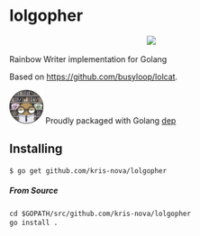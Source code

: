 # lolgopher

<p align="center"><img src="img/kubicorn.png" width="420"></p>

Rainbow Writer implementation for Golang

Based on https://github.com/busyloop/lolcat.

<img src="https://github.com/ashleymcnamara/gophers/blob/master/NERDY.png" width="60"> Proudly packaged with Golang [dep](https://github.com/golang/dep)

## Installing

```
$ go get github.com/kris-nova/lolgopher
```

##### From Source

```
cd $GOPATH/src/github.com/kris-nova/lolgopher
go install .
```

